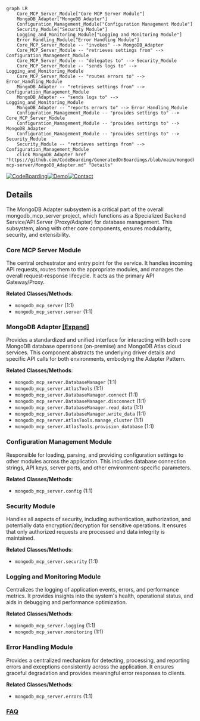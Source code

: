 ```mermaid
graph LR
    Core_MCP_Server_Module["Core MCP Server Module"]
    MongoDB_Adapter["MongoDB Adapter"]
    Configuration_Management_Module["Configuration Management Module"]
    Security_Module["Security Module"]
    Logging_and_Monitoring_Module["Logging and Monitoring Module"]
    Error_Handling_Module["Error Handling Module"]
    Core_MCP_Server_Module -- "invokes" --> MongoDB_Adapter
    Core_MCP_Server_Module -- "retrieves settings from" --> Configuration_Management_Module
    Core_MCP_Server_Module -- "delegates to" --> Security_Module
    Core_MCP_Server_Module -- "sends logs to" --> Logging_and_Monitoring_Module
    Core_MCP_Server_Module -- "routes errors to" --> Error_Handling_Module
    MongoDB_Adapter -- "retrieves settings from" --> Configuration_Management_Module
    MongoDB_Adapter -- "sends logs to" --> Logging_and_Monitoring_Module
    MongoDB_Adapter -- "reports errors to" --> Error_Handling_Module
    Configuration_Management_Module -- "provides settings to" --> Core_MCP_Server_Module
    Configuration_Management_Module -- "provides settings to" --> MongoDB_Adapter
    Configuration_Management_Module -- "provides settings to" --> Security_Module
    Security_Module -- "retrieves settings from" --> Configuration_Management_Module
    click MongoDB_Adapter href "https://github.com/CodeBoarding/GeneratedOnBoardings/blob/main/mongodb-mcp-server/MongoDB_Adapter.md" "Details"
```

[![CodeBoarding](https://img.shields.io/badge/Generated%20by-CodeBoarding-9cf?style=flat-square)](https://github.com/CodeBoarding/CodeBoarding)[![Demo](https://img.shields.io/badge/Try%20our-Demo-blue?style=flat-square)](https://www.codeboarding.org/demo)[![Contact](https://img.shields.io/badge/Contact%20us%20-%20contact@codeboarding.org-lightgrey?style=flat-square)](mailto:contact@codeboarding.org)

## Details

The MongoDB Adapter subsystem is a critical part of the overall mongodb_mcp_server project, which functions as a Specialized Backend Service/API Server (Proxy/Adapter) for database management. This subsystem, along with other core components, ensures modularity, security, and extensibility.

### Core MCP Server Module
The central orchestrator and entry point for the service. It handles incoming API requests, routes them to the appropriate modules, and manages the overall request-response lifecycle. It acts as the primary API Gateway/Proxy.


**Related Classes/Methods**:

- `mongodb_mcp_server` (1:1)
- `mongodb_mcp_server.server` (1:1)


### MongoDB Adapter [[Expand]](./MongoDB_Adapter.md)
Provides a standardized and unified interface for interacting with both core MongoDB database operations (on-premise) and MongoDB Atlas cloud services. This component abstracts the underlying driver details and specific API calls for both environments, embodying the Adapter Pattern.


**Related Classes/Methods**:

- `mongodb_mcp_server.DatabaseManager` (1:1)
- `mongodb_mcp_server.AtlasTools` (1:1)
- `mongodb_mcp_server.DatabaseManager.connect` (1:1)
- `mongodb_mcp_server.DatabaseManager.disconnect` (1:1)
- `mongodb_mcp_server.DatabaseManager.read_data` (1:1)
- `mongodb_mcp_server.DatabaseManager.write_data` (1:1)
- `mongodb_mcp_server.AtlasTools.manage_cluster` (1:1)
- `mongodb_mcp_server.AtlasTools.provision_database` (1:1)


### Configuration Management Module
Responsible for loading, parsing, and providing configuration settings to other modules across the application. This includes database connection strings, API keys, server ports, and other environment-specific parameters.


**Related Classes/Methods**:

- `mongodb_mcp_server.config` (1:1)


### Security Module
Handles all aspects of security, including authentication, authorization, and potentially data encryption/decryption for sensitive operations. It ensures that only authorized requests are processed and data integrity is maintained.


**Related Classes/Methods**:

- `mongodb_mcp_server.security` (1:1)


### Logging and Monitoring Module
Centralizes the logging of application events, errors, and performance metrics. It provides insights into the system's health, operational status, and aids in debugging and performance optimization.


**Related Classes/Methods**:

- `mongodb_mcp_server.logging` (1:1)
- `mongodb_mcp_server.monitoring` (1:1)


### Error Handling Module
Provides a centralized mechanism for detecting, processing, and reporting errors and exceptions consistently across the application. It ensures graceful degradation and provides meaningful error responses to clients.


**Related Classes/Methods**:

- `mongodb_mcp_server.errors` (1:1)




### [FAQ](https://github.com/CodeBoarding/GeneratedOnBoardings/tree/main?tab=readme-ov-file#faq)